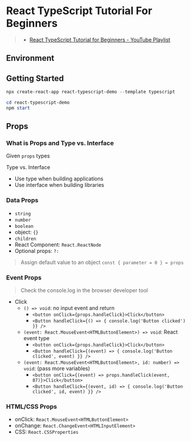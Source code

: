 # React TypeScript Tutorial For Beginners

> * [React TypeScript Tutorial for Beginners - YouTube Playlist](https://www.youtube.com/playlist?list=PLC3y8-rFHvwi1AXijGTKM0BKtHzVC-LSK)

## Environment

## Getting Started

```powershell
npx create-react-app react-typescript-demo --template typescript

cd react-typescript-demo
npm start
```

## Props

### What is Props and Type vs. Interface

Given `props` types

Type vs. Interface

* Use type when building applications
* Use interface when building libraries

### Data Props

* `string`
* `number`
* `boolean`
* object: `{}`
* `children`
* React Component: `React.ReactNode`
* Optional props: `?:`

> Assign default value to an object `const { parameter = 0 } = props`

### Event Props

> Check the console.log in the browser developer tool

* Click
  * `() => void`: no input event and return
    * `<button onClick={props.handleClick}>Click</button>`
    * `<Button handleClick={() => { console.log('Button clicked') }} />`
  * `(event: React.MouseEvent<HTMLButtonElement>) => void`: React event type
    * `<button onClick={props.handleClick}>Click</button>`
    * `<Button handleClick={(event) => { console.log('Button clicked', event) }} />`
  * `(event: React.MouseEvent<HTMLButtonElement>, id: number) => void`: (pass more variables)
    * `<button onClick={(event) => props.handleClick(event, 87)}>Click</button>`
    * `<Button handleClick={(event, id) => { console.log('Button clicked', id, event) }} />`

### HTML/CSS Props

* onClick: `React.MouseEvent<HTMLButtonElement>`
* onChange: `React.ChangeEvent<HTMLInputElement>`
* CSS: `React.CSSProperties`
